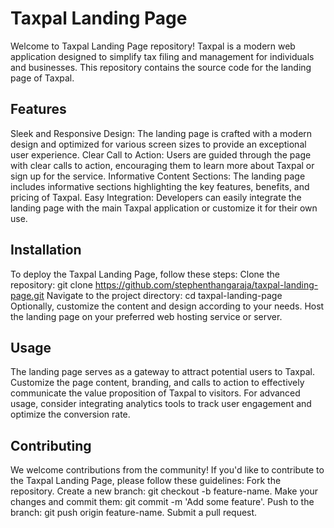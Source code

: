 # Taxpal Landing Page

Welcome to Taxpal Landing Page repository! Taxpal is a modern web application designed to simplify tax filing and management for individuals and businesses. This repository contains the source code for the landing page of Taxpal.

## Features

Sleek and Responsive Design: The landing page is crafted with a modern design and optimized for various screen sizes to provide an exceptional user experience.
Clear Call to Action: Users are guided through the page with clear calls to action, encouraging them to learn more about Taxpal or sign up for the service.
Informative Content Sections: The landing page includes informative sections highlighting the key features, benefits, and pricing of Taxpal.
Easy Integration: Developers can easily integrate the landing page with the main Taxpal application or customize it for their own use.

## Installation

To deploy the Taxpal Landing Page, follow these steps:
Clone the repository: git clone https://github.com/stephenthangaraja/taxpal-landing-page.git
Navigate to the project directory: cd taxpal-landing-page
Optionally, customize the content and design according to your needs.
Host the landing page on your preferred web hosting service or server.

## Usage

The landing page serves as a gateway to attract potential users to Taxpal. Customize the page content, branding, and calls to action to effectively communicate the value proposition of Taxpal to visitors. For advanced usage, consider integrating analytics tools to track user engagement and optimize the conversion rate.

## Contributing

We welcome contributions from the community! If you'd like to contribute to the Taxpal Landing Page, please follow these guidelines:
Fork the repository.
Create a new branch: git checkout -b feature-name.
Make your changes and commit them: git commit -m 'Add some feature'.
Push to the branch: git push origin feature-name.
Submit a pull request.
